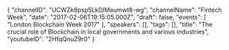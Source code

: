 {
    "channelID": "UCWZk8psp5LkDIMaumwt8-wg",
    "channelName": "Fintech Week",
    "date": "2017-02-06T19:15:05.000Z",
    "draft": false,
    "events": [
        "London Blockchain Week 2017"
    ],
    "speakers": [],
    "tags": [],
    "title": "The crucial role of Blockchain in local governments and various industries",
    "youtubeID": "2HfqQnuZ9r0"
}